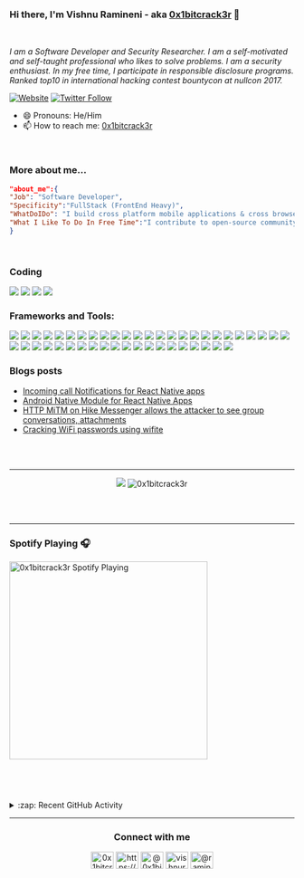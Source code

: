 ### Hi there, I'm Vishnu Ramineni - aka [0x1bitcrack3r](https://0x1bitcrack3r.me) 👋

<br/>

<p><em>I am a Software Developer and Security Researcher. I am a self-motivated and self-taught professional who likes to solve problems. I am a security enthusiast. In my free time, I participate in responsible disclosure programs. Ranked top10 in international hacking contest bountycon at nullcon 2017.
</em>

[![Website](https://img.shields.io/website?label=0x1bitcrack3r.me&style=for-the-badge&url=https%3A%2F%2F0x1bitcrack3r.me)](https://0x1bitcrack3r.me)
[![Twitter Follow](https://img.shields.io/twitter/follow/0x1bitcrack3r?color=1DA1F2&logo=twitter&style=for-the-badge)](https://twitter.com/intent/follow?original_referer=https%3A%2F%2Fgithub.com%2F0x1bitcrack3r&screen_name=0x1bitcrack3r)

</p>

- 😄 Pronouns: He/Him
- 📫 How to reach me: [0x1bitcrack3r](mailto:0x1bitcrack3r@gmail.com)

<br>

### More about me...

```json
"about_me":{
"Job": "Software Developer",
"Specificity":"FullStack (FrontEnd Heavy)",
"WhatDoIDo": "I build cross platform mobile applications & cross browser web applications",
"What I Like To Do In Free Time":"I contribute to open-source community, hacking web & mobile apps, riding and swimming"
}
```

<br />

### Coding

<img src="https://img.shields.io/badge/Language-JavaScript-informational?style=flat&logo=javascript&logoColor=white&color=42bc2a"/> <img src="https://img.shields.io/badge/Language-Java-informational?style=flat&logo=java&logoColor=white&color=42bc2a"/> <img src="https://img.shields.io/badge/Language-Python-informational?style=flat&logo=python&logoColor=white&color=42bc2a"/> <img src="https://img.shields.io/badge/Language-Shell-informational?style=flat&logo=gnu-bash&logoColor=white&color=42bc2a"/>

### Frameworks and Tools:

<img
src="https://img.shields.io/badge/Framework-ReactNative-informational?style=flat&logo=react&logoColor=white&color=42bc2a"/> <img
src="https://img.shields.io/badge/Framework-React-informational?style=flat&logo=react&logoColor=white&color=42bc2a"/> <img
src="https://img.shields.io/badge/OS-Android-informational?style=flat&logo=android&logoColor=white&color=42bc2a"/> <img
src="https://img.shields.io/badge/OS-iOS-informational?style=flat&logo=ios&logoColor=white&color=42bc2a"/> <img src="https://img.shields.io/badge/IDE-VisualStudioCode-informational?style=flat&logo=visual-studio-code&logoColor=white&color=42bc2a"/> <img src="https://img.shields.io/badge/IDE-AndroidStudio-informational?style=flat&logo=android-studio&logoColor=white&color=42bc2a"/> <img src="https://img.shields.io/badge/IDE-XCode-informational?style=flat&logo=xcode&logoColor=white&color=42bc2a"/> <img src="https://img.shields.io/badge/Service-GraphQL-informational?style=flat&logo=graphql&logoColor=white&color=42bc2a"/> <img src="https://img.shields.io/badge/Coding-NodeJS-informational?style=flat&logo=node.js&logoColor=white&color=42bc2a"/> <img src="https://img.shields.io/badge/Coding-Gatsby-informational?style=flat&logo=gatsby&logoColor=white&color=42bc2a"/> <img src="https://img.shields.io/badge/Workflow-Gulp-informational?style=flat&logo=gulp&logoColor=white&color=42bc2a"/> <img src="https://img.shields.io/badge/TransCompile-Babel-informational?style=flat&logo=babel&logoColor=white&color=42bc2a"/> <img src="https://img.shields.io/badge/DB-MongoDB-informational?style=flat&logo=mongodb&logoColor=white&color=42bc2a"/> <img src="https://img.shields.io/badge/Coding-SaSS-informational?style=flat&logo=sass&logoColor=white&color=42bc2a"/> <img src="https://img.shields.io/badge/Coding-HTML5-informational?style=flat&logo=html5&logoColor=white&color=42bc2a"/> <img src="https://img.shields.io/badge/Coding-CSS3-informational?style=flat&logo=css3&logoColor=white&color=42bc2a"/> <img src="https://img.shields.io/badge/Coding-ExpressJS-informational?style=flat&logo=express-dot-js&logoColor=white&color=42bc2a"/> <img src="https://img.shields.io/badge/Packaging-NPM-informational?style=flat&logo=npm&logoColor=white&color=42bc2a"/> <img src="https://img.shields.io/badge/Backend-ElasticSearch-informational?style=flat&logo=elasticsearch&logoColor=white&color=42bc2a"/> <img src="https://img.shields.io/badge/Backend-JWT-informational?style=flat&logo=json-web-tokens&logoColor=white&color=42bc2a"/> <img src="https://img.shields.io/badge/DevOps-CircleCI-informational?style=flat&logo=circleci&logoColor=white&color=42bc2a"/> <img src="https://img.shields.io/badge/DevOps-TravisCI-informational?style=flat&logo=travis-ci&logoColor=white&color=42bc2a"/> <img src="https://img.shields.io/badge/DevOps-CodeClimate-informational?style=flat&logo=code-climate&logoColor=white&color=42bc2a"/> <img src="https://img.shields.io/badge/DevOps-Kibana-informational?style=flat&logo=kibana&logoColor=white&color=42bc2a"/> <img src="https://img.shields.io/badge/DevOps-Bitrise-informational?style=flat&logo=bitrise&logoColor=white&color=42bc2a"/> <img src="https://img.shields.io/badge/DevOps-Docker-informational?style=flat&logo=docker&logoColor=white&color=42bc2a"/> <img src="https://img.shields.io/badge/DevOps-Jenkins-informational?style=flat&logo=jenkins&logoColor=white&color=42bc2a"/> <img src="https://img.shields.io/badge/DevOps-aws-informational?style=flat&logo=amazon-aws&logoColor=white&color=42bc2a"/> <img src="https://img.shields.io/badge/DevOps-CodeShip-informational?style=flat&logo=codeship&logoColor=white&color=42bc2a"/> <img src="https://img.shields.io/badge/Tool-Postman-informational?style=flat&logo=postman&logoColor=white&color=42bc2a"/> <img src="https://img.shields.io/badge/Packaging-Gradle-informational?style=flat&logo=gradle&logoColor=white&color=42bc2a"/> <img src="https://img.shields.io/badge/Bundler-WebPack-informational?style=flat&logo=webpack&logoColor=white&color=42bc2a"/> <img src="https://img.shields.io/badge/Tool-Storybook-informational?style=flat&logo=storybook&logoColor=white&color=42bc2a"/> <img src="https://img.shields.io/badge/Coding-StyledComponents-informational?style=flat&logo=styled-components&logoColor=white&color=42bc2a"/> <img src="https://img.shields.io/badge/StateManagement-Redux-informational?style=flat&logo=redux&logoColor=white&color=42bc2a"/> <img src="https://img.shields.io/badge/StateManagement-MobX-informational?style=flat&logo=mobx&logoColor=white&color=42bc2a"/> <img src="https://img.shields.io/badge/ClientServer-Apollo-informational?style=flat&logo=apollo-graphql&logoColor=white&color=42bc2a"/> <img src="https://img.shields.io/badge/Artifactory-JFrog-informational?style=flat&logo=jfrog&logoColor=white&color=42bc2a"/> <img src="https://img.shields.io/badge/Testing-Jest-informational?style=flat&logo=jest&logoColor=white&color=42bc2a"/> <img src="https://img.shields.io/badge/Testing-Mocha-informational?style=flat&logo=mocha&logoColor=white&color=42bc2a"/> <img src="https://img.shields.io/badge/Testing-Detox-informational?style=flat&logo=detox&logoColor=white&color=42bc2a"/> <img src="https://img.shields.io/badge/Testing-Appium-informational?style=flat&logo=appium&logoColor=white&color=42bc2a"/> <img src="https://img.shields.io/badge/Tool-WireShark-informational?style=flat&logo=wireshark&logoColor=white&color=42bc2a"/> <img src="https://img.shields.io/badge/Tool-Bro-informational?style=flat&logo=bro&logoColor=white&color=42bc2a"/> <img src="https://img.shields.io/badge/Tool-BurpSuite-informational?style=flat&logo=burpsuite&logoColor=white&color=42bc2a"/>

### Blogs posts

<!-- BLOG-POST-LIST:START -->

- [Incoming call Notifications for React Native apps](https://medium.com/@0x1bitcrack3r/incoming-call-notifications-for-react-native-apps-ef4725702401?source=rss-4e69df28b516------2)
- [Android Native Module for React Native Apps](https://medium.com/@0x1bitcrack3r/android-native-module-for-react-native-apps-94bf4cdb3a5d?source=rss-4e69df28b516------2)
- [HTTP MiTM on Hike Messenger allows the attacker to see group conversations, attachments](https://medium.com/@0x1bitcrack3r/http-mitm-on-hike-messenger-allows-the-attacker-to-see-group-conversations-attachments-35f6d9817173?source=rss-4e69df28b516------2)
- [Cracking WiFi passwords using wifite](https://medium.com/@0x1bitcrack3r/cracking-wifi-passwords-using-wifite-955d93eff2bc?source=rss-4e69df28b516------2)
<!-- BLOG-POST-LIST:END -->

<br/>
<br/>

---

<p align="center" >
<img src="https://github-readme-stats.vercel.app/api?username=0x1bitcrack3r&show_icons=true&theme=merko" >
<img src="https://github-readme-stats.vercel.app/api/top-langs/?username=0x1bitcrack3r&layout=compact&show_icons=true&theme=merko&hide_title=true" alt="0x1bitcrack3r"/>
</p>
<br/>
<br/>

---

### Spotify Playing 🎧

[<img src="https://spotify-now-playing-0x1bitcrack3r.vercel.app/api/spotify" alt="0x1bitcrack3r Spotify Playing" width="350" />](https://open.spotify.com/user/dl857udr1u1mxswiaye590z0t)

## <br/>

<details>
  <summary>:zap: Recent GitHub Activity</summary>
  
<!--START_SECTION:activity-->
1. 🗣 Commented on [#455](https://github.com/opentok/opentok-react-native/issues/455) in [opentok/opentok-react-native](https://github.com/opentok/opentok-react-native)
2. 💪 Opened PR [#456](https://github.com/opentok/opentok-react-native/pull/456) in [opentok/opentok-react-native](https://github.com/opentok/opentok-react-native)
<!--END_SECTION:activity-->

</details>

---

<h3 align="center">Connect with me</h3>
<p align="center">
<a href="https://twitter.com/0x1bitcrack3r" target="blank"><img align="center" src="https://cdn.jsdelivr.net/npm/simple-icons@3.0.1/icons/twitter.svg" alt="0x1bitcrack3r" height="30" width="40" /></a>
<a href="https://www.linkedin.com/in/vishnu-ramineni-7a581383/" target="blank"><img align="center" src="https://cdn.jsdelivr.net/npm/simple-icons@3.0.1/icons/linkedin.svg" alt="https://www.linkedin.com/in/vishnu-ramineni-7a581383/" height="30" width="40" /></a>
<a href="https://medium.com/@0x1bitcrack3r" target="blank"><img align="center" src="https://cdn.jsdelivr.net/npm/simple-icons@3.0.1/icons/medium.svg" alt="@0x1bitcrack3r" height="30" width="40" /></a>
<a href="https://www.hackerrank.com/vishnuramineni" target="blank"><img align="center" src="https://cdn.jsdelivr.net/npm/simple-icons@3.0.1/icons/hackerrank.svg" alt="vishnuramineni" height="30" width="40" /></a>
<a href="https://www.hackerearth.com/@raminenivishnu" target="blank"><img align="center" src="https://cdn.jsdelivr.net/npm/simple-icons@3.0.1/icons/hackerearth.svg" alt="@raminenivishnu" height="30" width="40" /></a>
</p>
